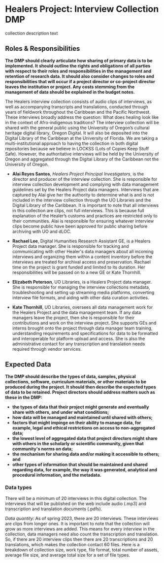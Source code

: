 # Healers Project: Interview Collection DMP
collection description text

## Roles & Responsibilities
**The DMP should clearly articulate how sharing of primary data is to be implemented.  It should outline the rights and obligations of all parties with respect to their roles and responsibilities in the management and retention of research data. It should also consider changes to roles and responsibilities that will occur if a project director or co-project director leaves the institution or project. Any costs stemming from the management of data should be explained in the budget notes.**

The Healers interview collection consists of audio clips of interviews, as well as accompanying transcripts and translations, conducted through years of fieldwork throughout the Caribbean and the Pacific Northwest. These interviews broadly address the question: What does healing look like in the context of Afro-indigenous traditions? The interview collection will be shared with the general public using the University of Oregon’s cultural heritage digital library, Oregon Digital. It will also be deposited into the Digital Library of the Caribbean at the University of Florida. We are taking a multi-institutional approach to having the collection in both digital repositories because we believe in LOCKSS (Lots of Copies Keep Stuff Safe). However, the authoritative interviews will be held by the University of Oregon and aggregated through the Digital Library of the Caribbean not the University of Oregon.

- **Alai Reyes Santos**, *Healers Project Principal Investigators*, is the director and producer of the interview collection. She is responsible for interview collection development and complying with data management guidelines set by the Healers Project data managers. Interviews that are captured by Alai give her the authority to determine what is and is not included in the interview collection through the UO Libraries and the Digital Library of the Caribbean. It is important to note that all interviews in this collection are clips, not full interviews. This is because full explanation of the Healer’s customs and practices are restricted only to their communities. Alai is responsible for ensuring whatever interview clips become public have been approved for public sharing before archiving with UO and dLOC.

- **Rachael Lee**, Digital Humanities Research Assistant GE, is a Healers Project data manager. She is responsible for tracking and communicating with other Healer's data managers about all incoming interviews and organizing them within a content inventory before the interviews are treated for archival access and preservation. Rachael time on the project is grant funded and limited to its duration. Her responsibilities will be passed on to a new GE or Kate Thornhill.

- **Elizabeth Peterson**, UO Libraries, is a Healers Project data manager. She is responsible for managing the interview collections metadata, troubleshooting and setting up streaming media platforms, converting interview file formats, and aiding with other data curation activities.

- **Kate Thornhill**, UO Libraries, oversees all data management work for the Healers Project and the data management team. If any data managers leave the project, then she is responsible for their contributions and work on the interview project. She supports GEs and interns brought onto the project through data manager team training, understanding requirements and specifications for data to be formatted and interoperable for platform upload and access. She is also the administrative contact for any transcription and translation needs required through vendor services.

## Expected Data
**The DMP should describe the types of data, samples, physical collections, software, curriculum materials, or other materials to be produced during the project. It should then describe the expected types of data to be retained.
Project directors should address matters such as these in the DMP:**
- **the types of data that their project might generate and eventually share with others, and under what conditions;**
- **how data will be managed and maintained until shared with others;**
- **factors that might impinge on their ability to manage data, for example, legal and ethical restrictions on access to non-aggregated data;**
- **the lowest level of aggregated data that project directors might share with others in the scholarly or scientific community, given that community's norms on data;**
- **the mechanism for sharing data and/or making it accessible to others; and**
- **other types of information that should be maintained and shared regarding data, for example, the way it was generated, analytical and procedural information, and the metadata.**


### Data types
There will be a minimum of 20 interviews in this digital collection. The interviews that will be published on the web include audio (.mp3) and transcription and translation documents (.pdfs). 

*Data quantity:* As of spring 2023, there are 20 interviews. These interviews are clips from longer ones. It is important to note that the collection will grow as more interviews are added. This means for every interview in the collection, data managers need also count the transcription and translation. So, if there are 20 interview clips then there are 20 transcriptions and 20 translations, which makes the collection contact 60 files. 
Here is a breakdown of collection size, work type, file format, total number of assets, average file size, and average total size for a set of file types.
